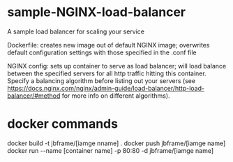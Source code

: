 # sample-NGINX-load-balancer
A sample load balancer for scaling your service

Dockerfile:
creates new image out of default NGINX image; overwrites default configuration settings with those specified in the .conf file

NGINX config:
sets up container to serve as load balancer; will load balance between the specified servers for all http traffic hitting this container. Specify a balancing algorithm before listing out your servers (see https://docs.nginx.com/nginx/admin-guide/load-balancer/http-load-balancer/#method for more info on different algorithms).


# docker commands
docker build -t jbframe/[iamge nname] .
docker push jbframe/[iamge name]
docker run --name [container name] -p 80:80 -d jbframe/[iamge name]
